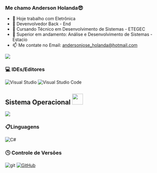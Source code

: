 ### Me chamo Anderson Holanda😎

- 🔭 Hoje trabalho com Eletrônica
- 🌱 Devenvolvedor Back - End
- 🌱 Cursando Técnico em Desenvolvimento de Sistemas - ETEGEC
- 🌱 Superior em andamento: Análise e Desenvolvimento de Sistemas - Estacio
- 📫 Me contate no Email: andersonjose_holanda@hotmail.com
<div> 
  <a href="https://instagram.com/dinhoanderson79" target="_blank"><img src="https://img.shields.io/badge/-Instagram-%23E4405F?style=for-the-badge&logo=instagram&logoColor=white" target="_blank"></a>  
</div>


### 💻 IDEs/Editores
![Visual Studio](https://img.shields.io/badge/visualstudio-000?style=for-the-badge&logo=visualstudio)
![Visual Studio Code](https://img.shields.io/badge/Visual%20Studio%20Code-0078d7.svg?style=for-the-badge&logo=visual-studio-code&logoColor=white)

## Sistema Operacional <picture><img src = "https://github.com/JoJoDevAdventure/JoJoDevAdventure/blob/main/Images/about_me.gif?raw=true" width = 35px></picture> 
[![](https://img.shields.io/badge/Windows-423472?style=for-the-badge&logo=windows&logoColor=white)](https://github.com/dinhoanderson)

### 📋Linguagens
![C#](https://img.shields.io/badge/C%23-5C2D91?style=fat-square&logo=c-sharp&logoColor=white)

### 🕓 Controle de Versões

![git](https://img.shields.io/badge/Git-F05032?style=fat-square&logo=git&logoColor=white)
[![GitHub](https://img.shields.io/badge/GitHub-000?style=for-the-badge&logo=github&logoColor=30A3DC)](https://docs.github.com/)
  

